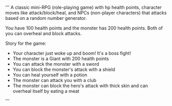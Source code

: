 '''
A classic mini-RPG (role-playing game) with hp health points, 
character moves like attack/block/heal,
and NPCs (non-player characters) that attacks based on a random number generator.

You have 100 health points and the monster has 200 health points.
Both of you can overheal and block attacks.


Story for the game:
- Your character just woke up and boom! It's a boss fight!
- The monster is a Giant with 200 health points
- You can attack the monster with a sword
- You can block the monster's attack with a shield
- You can heal yourself with a potion
- The monster can attack you with a club
- The monster can block the hero's attack with thick skin and can overheal itself by eating a meat

'''
